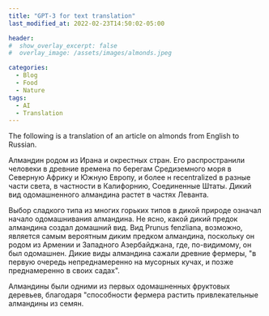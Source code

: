 ```yaml
---
title: "GPT-3 for text translation"
last_modified_at: 2022-02-23T14:50:02-05:00

header:
#  show_overlay_excerpt: false
#  overlay_image: /assets/images/almonds.jpeg

categories:
  - Blog
  - Food
  - Nature
tags:
  - AI
  - Translation
---
```


The following is a translation of an article on almonds from English to Russian.

Алмандин родом из Ирана и окрестных стран. Его распространили человеки в древние времена по берегам Средиземного моря в Северную Африку и Южную Европу, и более н recentralized в разные части света, в частности в Калифорнию, Соединенные Штаты. Дикий вид одомашненного алмандина растет в частях Леванта.

Выбор сладкого типа из многих горьких типов в дикой природе означал начало одомашнивания алмандина. Не ясно, какой дикий предок алмандина создал домашний вид. Вид Prunus fenzliana, возможно, является самым вероятным диким предком алмандина, поскольку он родом из Армении и Западного Азербайджана, где, по-видимому, он был одомашнен. Дикие виды алмандина сажали древние фермеры, "в первую очередь непреднамеренно на мусорных кучах, и позже преднамеренно в своих садах".

Алмандины были одними из первых одомашненных фруктовых деревьев, благодаря "способности фермера растить привлекательные алмандины из семян.